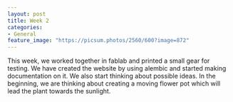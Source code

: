 ```yaml
---
layout: post
title: Week 2
categories:
- General
feature_image: "https://picsum.photos/2560/600?image=872"
---
```


This week, we worked together in fablab and printed a small gear for testing. We have created the website by using alembic and started making documentation on it. We also start thinking about possible ideas.
In the beginning, we are thinking about creating a moving flower pot which will lead the plant towards the sunlight.

